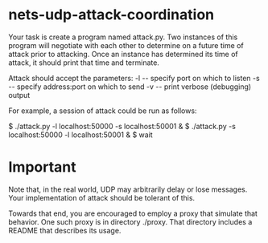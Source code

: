 # nets-udp-attack-coordination

Your task is create a program named attack.py.   Two instances of this
program will negotiate with each other to determine on a future time
of attack prior to attacking.
Once an instance has determined its time of attack, it should print
that time and terminate.

Attack should accept the parameters:
-l <listen port>           -- specify port on which to listen
-s <send address:port>     -- specify address:port on which to send
-v                         -- print verbose (debugging) output

For example, a session of attack could be run as follows:

$ ./attack.py -l localhost:50000 -s localhost:50001 &
$ ./attack.py -s localhost:50000 -l localhost:50001 &
$ wait


# Important
Note that, in the real world, UDP may arbitrarily delay or lose
messages.  Your implementation of attack should be tolerant of this.

Towards that end, you are encouraged to employ a proxy that simulate
that behavior.  One such proxy is in directory ./proxy.  That
directory includes a README that describes its usage.

